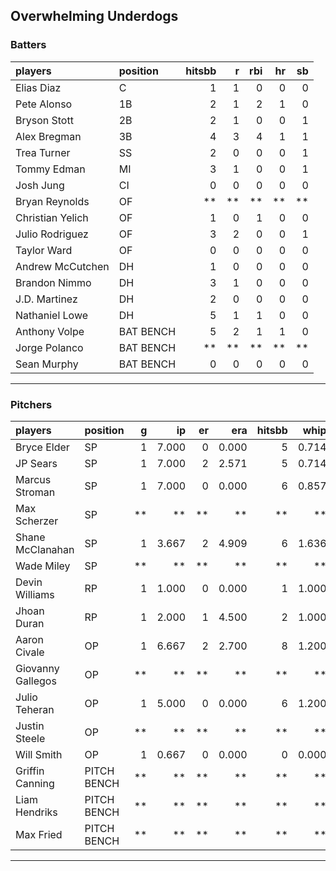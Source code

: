 ## Overwhelming Underdogs

### Batters

 
|players          |position  | hitsbb|  r| rbi| hr| sb| 
|:----------------|:---------|------:|--:|---:|--:|--:| 
|Elias Diaz       |C         |      1|  1|   0|  0|  0| 
|Pete Alonso      |1B        |      2|  1|   2|  1|  0| 
|Bryson Stott     |2B        |      2|  1|   0|  0|  1| 
|Alex Bregman     |3B        |      4|  3|   4|  1|  1| 
|Trea Turner      |SS        |      2|  0|   0|  0|  1| 
|Tommy Edman      |MI        |      3|  1|   0|  0|  1| 
|Josh Jung        |CI        |      0|  0|   0|  0|  0| 
|Bryan Reynolds   |OF        |     **| **|  **| **| **| 
|Christian Yelich |OF        |      1|  0|   1|  0|  0| 
|Julio Rodriguez  |OF        |      3|  2|   0|  0|  1| 
|Taylor Ward      |OF        |      0|  0|   0|  0|  0| 
|Andrew McCutchen |DH        |      1|  0|   0|  0|  0| 
|Brandon Nimmo    |DH        |      3|  1|   0|  0|  0| 
|J.D. Martinez    |DH        |      2|  0|   0|  0|  0| 
|Nathaniel Lowe   |DH        |      5|  1|   1|  0|  0| 
|Anthony Volpe    |BAT BENCH |      5|  2|   1|  1|  0| 
|Jorge Polanco    |BAT BENCH |     **| **|  **| **| **| 
|Sean Murphy      |BAT BENCH |      0|  0|   0|  0|  0| 

* * *

### Pitchers

 
|players           |position    |  g|    ip| er|   era| hitsbb|  whip| so|  w| sv| 
|:-----------------|:-----------|--:|-----:|--:|-----:|------:|-----:|--:|--:|--:| 
|Bryce Elder       |SP          |  1| 7.000|  0| 0.000|      5| 0.714|  6|  0|  0| 
|JP Sears          |SP          |  1| 7.000|  2| 2.571|      5| 0.714|  8|  0|  0| 
|Marcus Stroman    |SP          |  1| 7.000|  0| 0.000|      6| 0.857|  5|  1|  0| 
|Max Scherzer      |SP          | **|    **| **|    **|     **|    **| **| **| **| 
|Shane McClanahan  |SP          |  1| 3.667|  2| 4.909|      6| 1.636|  3|  0|  0| 
|Wade Miley        |SP          | **|    **| **|    **|     **|    **| **| **| **| 
|Devin Williams    |RP          |  1| 1.000|  0| 0.000|      1| 1.000|  1|  0|  1| 
|Jhoan Duran       |RP          |  1| 2.000|  1| 4.500|      2| 1.000|  2|  0|  0| 
|Aaron Civale      |OP          |  1| 6.667|  2| 2.700|      8| 1.200|  6|  0|  0| 
|Giovanny Gallegos |OP          | **|    **| **|    **|     **|    **| **| **| **| 
|Julio Teheran     |OP          |  1| 5.000|  0| 0.000|      6| 1.200|  3|  0|  0| 
|Justin Steele     |OP          | **|    **| **|    **|     **|    **| **| **| **| 
|Will Smith        |OP          |  1| 0.667|  0| 0.000|      0| 0.000|  1|  0|  0| 
|Griffin Canning   |PITCH BENCH | **|    **| **|    **|     **|    **| **| **| **| 
|Liam Hendriks     |PITCH BENCH | **|    **| **|    **|     **|    **| **| **| **| 
|Max Fried         |PITCH BENCH | **|    **| **|    **|     **|    **| **| **| **| 


* * *


